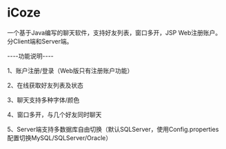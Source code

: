 iCoze
=====

一个基于Java编写的聊天软件，支持好友列表，窗口多开，JSP Web注册账户。分Client端和Server端。


----功能说明----

1、账户注册/登录（Web版只有注册账户功能）

2、在线获取好友列表及状态

3、聊天支持多种字体/颜色

4、窗口多开，与几个好友同时聊天

5、Server端支持多数据库自由切换（默认SQLServer，使用Config.properties配置切换MySQL/SQLServer/Oracle）
